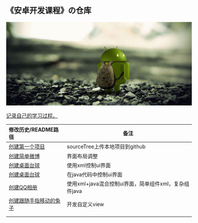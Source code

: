 ## 《安卓开发课程》の仓库


![9_110830212840_1](img/9_110830212840_1.jpg)

<u>记录自己的学习过程。</u>

| 修改历史/README路径                                   | 备注                                                  |
| :---------------------------------------------------- | ----------------------------------------------------- |
| [创建第一个项目](Helloworld/README.md)           | sourceTree上传本地项目到github                        |
| [创建简单微博](Helloworld/weibo/README.md)            | 界面布局调整                                          |
| [创建桌面台球](Helloworld/xmlLayout/README.md)        | 使用xml控制ui界面                                     |
| [创建桌面台球](Helloworld/javalayout/README.md)       | 在java代码中控制ui界面                                |
| [创建QQ相册](Helloworld/xmljavalayout/README.md)      | 使用xml+java混合控制ui界面，简单组件xml，复杂组件java |
| [创建跟随手指移动的兔子](Helloworld/myview/README.md) | 开发自定义view                                        |
|                                                       |                                                       |
|                                                       |                                                       |



